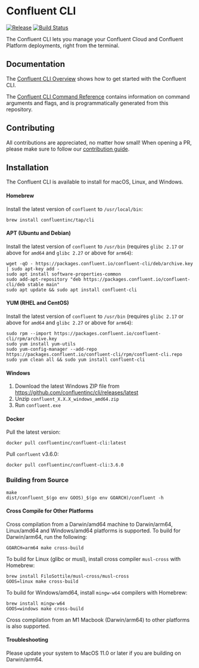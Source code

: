 # Confluent CLI

[![Release](https://img.shields.io/github/v/release/confluentinc/cli)](https://github.com/confluentinc/cli/releases/latest)
[![Build Status](https://semaphore.ci.confluent.io/badges/cli/branches/main.svg?style=shields&key=36d1298e-932a-4d04-8cd0-2483a2a6ab85)](https://semaphore.ci.confluent.io/projects/cli)

The Confluent CLI lets you manage your Confluent Cloud and Confluent Platform deployments, right from the terminal.

## Documentation

The [Confluent CLI Overview](https://docs.confluent.io/confluent-cli/current/overview.html) shows how to get started with the Confluent CLI.

The [Confluent CLI Command Reference](https://docs.confluent.io/confluent-cli/current/command-reference/index.html)
contains information on command arguments and flags, and is programmatically generated from this repository.

## Contributing

All contributions are appreciated, no matter how small!
When opening a PR, please make sure to follow our [contribution guide](CONTRIBUTING.md).

## Installation

The Confluent CLI is available to install for macOS, Linux, and Windows.

#### Homebrew

Install the latest version of `confluent` to `/usr/local/bin`:

    brew install confluentinc/tap/cli

#### APT (Ubuntu and Debian)

Install the latest version of `confluent` to `/usr/bin` (requires `glibc 2.17` or above for `amd64` and `glibc 2.27` or above for `arm64`):

    wget -qO - https://packages.confluent.io/confluent-cli/deb/archive.key | sudo apt-key add -
    sudo apt install software-properties-common
    sudo add-apt-repository "deb https://packages.confluent.io/confluent-cli/deb stable main"
    sudo apt update && sudo apt install confluent-cli

#### YUM (RHEL and CentOS)

Install the latest version of `confluent` to `/usr/bin` (requires `glibc 2.17` or above for `amd64` and `glibc 2.27` or above for `arm64`):

    sudo rpm --import https://packages.confluent.io/confluent-cli/rpm/archive.key
    sudo yum install yum-utils
    sudo yum-config-manager --add-repo https://packages.confluent.io/confluent-cli/rpm/confluent-cli.repo
    sudo yum clean all && sudo yum install confluent-cli

#### Windows

1. Download the latest Windows ZIP file from https://github.com/confluentinc/cli/releases/latest
2. Unzip `confluent_X.X.X_windows_amd64.zip`
3. Run `confluent.exe`

#### Docker

Pull the latest version:

    docker pull confluentinc/confluent-cli:latest

Pull `confluent` v3.6.0:

    docker pull confluentinc/confluent-cli:3.6.0

### Building from Source

    make
    dist/confluent_$(go env GOOS)_$(go env GOARCH)/confluent -h

#### Cross Compile for Other Platforms

Cross compilation from a Darwin/amd64 machine to Darwin/arm64, Linux/amd64 and Windows/amd64 platforms is supported.
To build for Darwin/arm64, run the following:

    GOARCH=arm64 make cross-build

To build for Linux (glibc or musl), install cross compiler `musl-cross` with Homebrew:

    brew install FiloSottile/musl-cross/musl-cross
    GOOS=linux make cross-build

To build for Windows/amd64, install `mingw-w64` compilers with Homebrew:

    brew install mingw-w64
    GOOS=windows make cross-build

Cross compilation from an M1 Macbook (Darwin/arm64) to other platforms is also supported.

#### Troubleshooting

Please update your system to MacOS 11.0 or later if you are building on Darwin/arm64.
